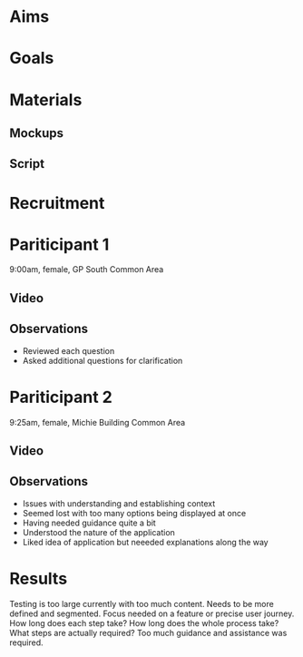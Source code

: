 <h1>Aims</h1>

<h1>Goals</h1>


<h1>Materials</h1>
<h2>Mockups</h2>

<h2>Script</h2>

<h1>Recruitment</h1>

<h1>Pariticipant 1</h1>
9:00am, female, GP South Common Area
<h2>Video</h2>

<h2>Observations</h2>
<ul>
<li>Reviewed each question</li>
<li>Asked additional questions for clarification</li>
</ul>


<h1>Pariticipant 2</h1>
9:25am, female, Michie Building Common Area
<h2>Video</h2>

<h2>Observations</h2>
<ul>
<li>Issues with understanding and establishing context</li>
<li>Seemed lost with too many options being displayed at once</li>
<li>Having needed guidance quite a bit</li>
<li>Understood the nature of the application</li>
<li>Liked idea of application but neeeded explanations along the way</li>
</ul>

<h1>Results</h1>
Testing is too large currently with too much content.
Needs to be more defined and segmented.
Focus needed on a feature or precise user journey.
How long does each step take?
How long does the whole process take?
What steps are actually required?
Too much guidance and assistance was required.
